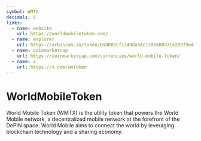 ```yaml
---
symbol: WMTX
decimals: 6
links:
  - name: website
    url: https://worldmobiletoken.com/
  - name: explorer
    url: https://arbiscan.io/token/0xDBB5Cf12408a3Ac17d668037Ce289f9eA75439D7
  - name: coinmarketcap
    url: https://coinmarketcap.com/currencies/world-mobile-token/
  - name: x
    url: https://x.com/wmtoken
---
```


# WorldMobileToken

World Mobile Token (WMTX) is the utility token that powers the World Mobile network, a decentralized mobile network at the forefront of the DePIN space. World Mobile aims to connect the world by leveraging blockchain technology and a sharing economy.
